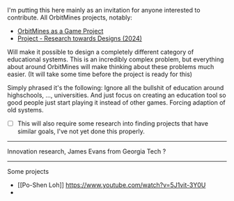 I'm putting this here mainly as an invitation for anyone interested to contribute. All OrbitMines projects, notably: 
- [OrbitMines as a Game Project](https://orbitmines.com/archive/2024-02-orbitmines-as-a-game-project)
- [Project - Research towards Designs (2024)](https://github.com/orbitmines/archive/blob/main/projects/Project%20-%20Research%20towards%20Designs%20(2024).md)

Will make it possible to design a completely different category of educational systems. This is an incredibly complex problem, but everything about around OrbitMines will make thinking about these problems much easier. (It will take some time before the project is ready for this)

Simply phrased it's the following: Ignore all the bullshit of education around highschools, ..., universities. And just focus on creating an education tool so good people just start playing it instead of other games. Forcing adaption of old systems.

- [ ] This will also require some research into finding projects that have similar goals, I've not yet done this properly.

---

Innovation research, James Evans from Georgia Tech ?

---

Some projects
- [[Po-Shen Loh]] https://www.youtube.com/watch?v=5J1vit-3Y0U
- 
